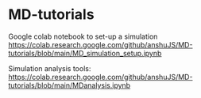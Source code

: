 # MD-tutorials
Google colab notebook to set-up a simulation https://colab.research.google.com/github/anshuJS/MD-tutorials/blob/main/MD_simulation_setup.ipynb

Simulation analysis tools: https://colab.research.google.com/github/anshuJS/MD-tutorials/blob/main/MDanalysis.ipynb
